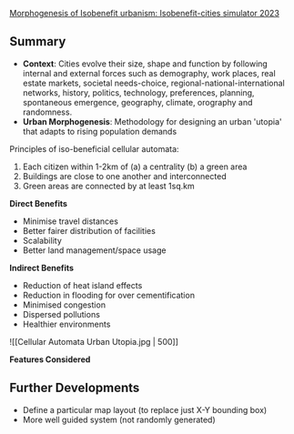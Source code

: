[Morphogenesis of Isobenefit urbanism: Isobenefit-cities simulator 2023](https://www.sciencedirect.com/science/article/pii/S2352711023001048)
## Summary

- **Context**: Cities evolve their size, shape and function by following internal and external forces such as demography, work places, real estate markets, societal needs-choice, regional-national-international networks, history, politics, technology, preferences, planning, spontaneous emergence, geography, climate, orography and randomness.
- **Urban Morphogenesis**: Methodology for designing an urban 'utopia' that adapts to rising population demands

Principles of iso-beneficial cellular automata:
1. Each citizen within 1-2km of (a) a centrality (b) a green area
2. Buildings are close to one another and interconnected
3. Green areas are connected by at least 1sq.km

**Direct Benefits**
- Minimise travel distances
- Better fairer distribution of facilities
- Scalability
- Better land management/space usage

**Indirect Benefits**
- Reduction of heat island effects
- Reduction in flooding for over cementification
- Minimised congestion
- Dispersed pollutions
- Healthier environments

![[Cellular Automata Urban Utopia.jpg | 500]]

**Features Considered**

## Further Developments

- Define a particular map layout (to replace just X-Y bounding box)
- More well guided system (not randomly generated)